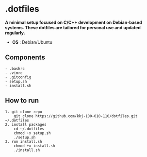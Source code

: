 # .dotfiles

**A minimal setup focused on C/C++ development on Debian-based systems.
These dotfiles are tailored for personal use and updated regularly.**

- **OS** : Debian/Ubuntu

## Components
    - .bashrc
    - .vimrc
    - .gitconfig
    - setup.sh
    - install.sh

## How to run
    1. git clone repo
        git clone https://github.com/kkj-100-010-110/dotfiles.git ~/.dotfiles
    2. install packages
        cd ~/.dotfiles
        chmod +x setup.sh
        ./setup.sh
    3. run install.sh
        chmod +x install.sh
        ./install.sh
